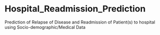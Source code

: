 # Hospital_Readmission_Prediction
Prediction of Relapse of Disease and Readmission of Patient(s) to hospital using Socio-demographic/Medical Data
